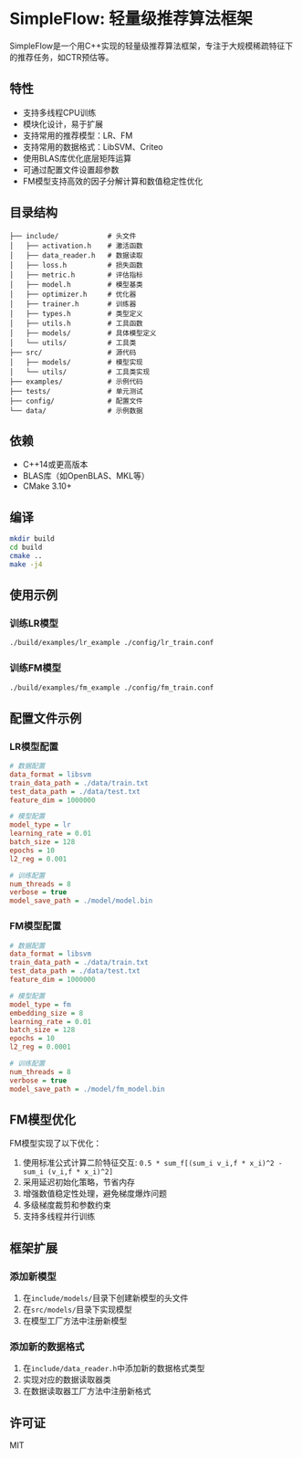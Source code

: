 # SimpleFlow: 轻量级推荐算法框架

SimpleFlow是一个用C++实现的轻量级推荐算法框架，专注于大规模稀疏特征下的推荐任务，如CTR预估等。

## 特性

- 支持多线程CPU训练
- 模块化设计，易于扩展
- 支持常用的推荐模型：LR、FM
- 支持常用的数据格式：LibSVM、Criteo
- 使用BLAS库优化底层矩阵运算
- 可通过配置文件设置超参数
- FM模型支持高效的因子分解计算和数值稳定性优化

## 目录结构

```
├── include/            # 头文件
│   ├── activation.h    # 激活函数
│   ├── data_reader.h   # 数据读取
│   ├── loss.h          # 损失函数
│   ├── metric.h        # 评估指标
│   ├── model.h         # 模型基类
│   ├── optimizer.h     # 优化器
│   ├── trainer.h       # 训练器
│   ├── types.h         # 类型定义
│   ├── utils.h         # 工具函数
│   ├── models/         # 具体模型定义
│   └── utils/          # 工具类
├── src/                # 源代码
│   ├── models/         # 模型实现
│   └── utils/          # 工具类实现
├── examples/           # 示例代码
├── tests/              # 单元测试
├── config/             # 配置文件
└── data/               # 示例数据
```

## 依赖

- C++14或更高版本
- BLAS库（如OpenBLAS、MKL等）
- CMake 3.10+

## 编译

```bash
mkdir build
cd build
cmake ..
make -j4
```

## 使用示例

### 训练LR模型

```bash
./build/examples/lr_example ./config/lr_train.conf
```

### 训练FM模型

```bash
./build/examples/fm_example ./config/fm_train.conf
```

## 配置文件示例

### LR模型配置

```ini
# 数据配置
data_format = libsvm
train_data_path = ./data/train.txt
test_data_path = ./data/test.txt
feature_dim = 1000000

# 模型配置
model_type = lr
learning_rate = 0.01
batch_size = 128
epochs = 10
l2_reg = 0.001

# 训练配置
num_threads = 8
verbose = true
model_save_path = ./model/model.bin
```

### FM模型配置

```ini
# 数据配置
data_format = libsvm
train_data_path = ./data/train.txt
test_data_path = ./data/test.txt
feature_dim = 1000000

# 模型配置
model_type = fm
embedding_size = 8
learning_rate = 0.01
batch_size = 128
epochs = 10
l2_reg = 0.0001

# 训练配置
num_threads = 8
verbose = true
model_save_path = ./model/fm_model.bin
```

## FM模型优化

FM模型实现了以下优化：

1. 使用标准公式计算二阶特征交互: `0.5 * sum_f[(sum_i v_i,f * x_i)^2 - sum_i (v_i,f * x_i)^2]`
2. 采用延迟初始化策略，节省内存
3. 增强数值稳定性处理，避免梯度爆炸问题
4. 多级梯度裁剪和参数约束
5. 支持多线程并行训练

## 框架扩展

### 添加新模型

1. 在`include/models/`目录下创建新模型的头文件
2. 在`src/models/`目录下实现模型
3. 在模型工厂方法中注册新模型

### 添加新的数据格式

1. 在`include/data_reader.h`中添加新的数据格式类型
2. 实现对应的数据读取器类
3. 在数据读取器工厂方法中注册新格式

## 许可证

MIT 